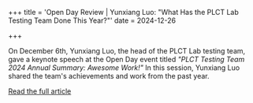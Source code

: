 +++
title = 'Open Day Review | Yunxiang Luo: "What Has the PLCT Lab Testing Team Done This Year?"'
date = 2024-12-26

+++

On December 6th, Yunxiang Luo, the head of the PLCT Lab testing team, gave a keynote speech at the Open Day event titled *"PLCT Testing Team 2024 Annual Summary: Awesome Work!"* In this session, Yunxiang Luo shared the team's achievements and work from the past year.

[Read the full article](https://mp.weixin.qq.com/s/_VSyaQoRYpx-I0cofmtgHg)
